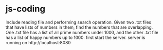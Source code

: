 # js-coding
Include reading file and performing search operation.
Given two .txt files that have lists of numbers in them, find the numbers that are overlapping. One .txt file has a list of all prime numbers under 1000, and the other .txt file has a list of happy numbers up to 1000.
first start the server. 
server is running on http://localhost:8080
